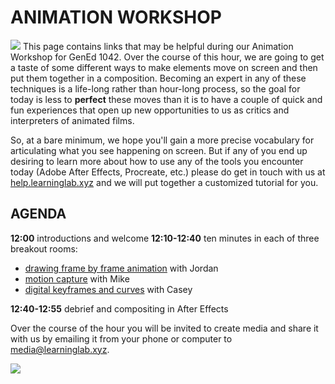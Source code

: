 # ANIMATION WORKSHOP #
![](https://media.giphy.com/media/C89BpArweV6DxLNz5m/giphy.gif)
This page contains links that may be helpful during our Animation Workshop for GenEd 1042. Over the course of this hour, we are going to get a taste of some different ways to make elements move on screen and then put them together in a composition. Becoming an expert in any of these techniques is a life-long rather than hour-long process, so the goal for today is less to **perfect** these moves than it is to have a couple of quick and fun experiences that open up new opportunities to us as critics and interpreters of animated films. 

So, at a bare minimum, we hope you'll gain a more precise vocabulary for articulating what you see happening on screen. But if any of you end up desiring to learn more about how to use any of the tools you encounter today (Adobe After Effects, Procreate, etc.) please do get in touch with us at [help.learninglab.xyz](https://help.learninglab.xyz) and we will put together a customized tutorial for you.

## AGENDA ##

**12:00** introductions and welcome
**12:10-12:40** ten minutes in each of three breakout rooms:

* [drawing frame by frame animation](https://resources.learninglab.xyz/simple/projects/gened1042/animation-workshop/hand-drawn-frame-by-frame) with Jordan
* [motion capture](https://resources.learninglab.xyz/simple/projects/gened1042/animation-workshop/motion-capture) with Mike
* [digital keyframes and curves](https://resources.learninglab.xyz/simple/projects/gened1042/animation-workshop/keyframes-and-curves) with Casey

**12:40-12:55** debrief and compositing in After Effects

Over the course of the hour you will be invited to create media and share it with us by emailing it from your phone or computer to [media@learninglab.xyz](mailto:media@learninglab.xyz).

![](https://media.giphy.com/media/wUCgLRvDdtWs8/giphy.gif)